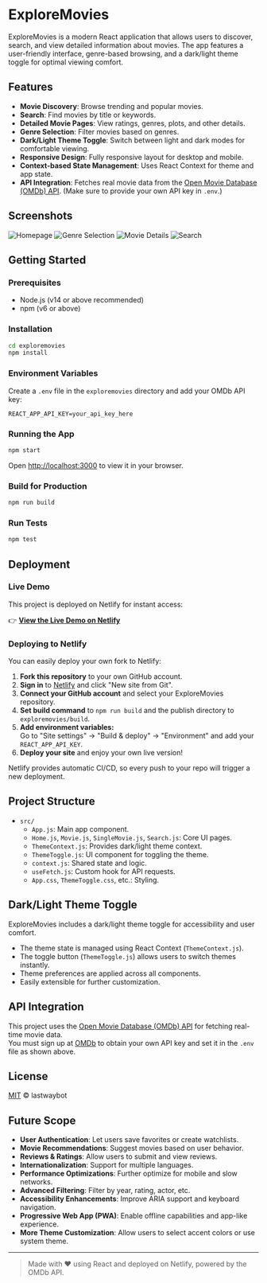 # ExploreMovies

ExploreMovies is a modern React application that allows users to discover, search, and view detailed information about movies. The app features a user-friendly interface, genre-based browsing, and a dark/light theme toggle for optimal viewing comfort.

## Features

- **Movie Discovery**: Browse trending and popular movies.
- **Search**: Find movies by title or keywords.
- **Detailed Movie Pages**: View ratings, genres, plots, and other details.
- **Genre Selection**: Filter movies based on genres.
- **Dark/Light Theme Toggle**: Switch between light and dark modes for comfortable viewing.
- **Responsive Design**: Fully responsive layout for desktop and mobile.
- **Context-based State Management**: Uses React Context for theme and app state.
- **API Integration**: Fetches real movie data from the [Open Movie Database (OMDb) API](https://www.omdbapi.com/). (Make sure to provide your own API key in `.env`.)

## Screenshots

![Homepage](../homepage.png)
![Genre Selection](../genre%20selected.png)
![Movie Details](../movie%20details.png)
![Search](../search.png)

## Getting Started

### Prerequisites

- Node.js (v14 or above recommended)
- npm (v6 or above)

### Installation

```bash
cd exploremovies
npm install
```

### Environment Variables

Create a `.env` file in the `exploremovies` directory and add your OMDb API key:

```
REACT_APP_API_KEY=your_api_key_here
```

### Running the App

```bash
npm start
```

Open [http://localhost:3000](http://localhost:3000) to view it in your browser.

### Build for Production

```bash
npm run build
```

### Run Tests

```bash
npm test
```

## Deployment

### Live Demo

This project is deployed on Netlify for instant access:

👉 **[View the Live Demo on Netlify](https://ykmovies.netlify.app/)**

### Deploying to Netlify

You can easily deploy your own fork to Netlify:

1. **Fork this repository** to your own GitHub account.
2. **Sign in** to [Netlify](https://www.netlify.com/) and click "New site from Git".
3. **Connect your GitHub account** and select your ExploreMovies repository.
4. **Set build command** to `npm run build` and the publish directory to `exploremovies/build`.
5. **Add environment variables:**  
   Go to "Site settings" → "Build & deploy" → "Environment" and add your `REACT_APP_API_KEY`.
6. **Deploy your site** and enjoy your own live version!

Netlify provides automatic CI/CD, so every push to your repo will trigger a new deployment.

## Project Structure

- `src/`
  - `App.js`: Main app component.
  - `Home.js`, `Movie.js`, `SingleMovie.js`, `Search.js`: Core UI pages.
  - `ThemeContext.js`: Provides dark/light theme context.
  - `ThemeToggle.js`: UI component for toggling the theme.
  - `context.js`: Shared state and logic.
  - `useFetch.js`: Custom hook for API requests.
  - `App.css`, `ThemeToggle.css`, etc.: Styling.

## Dark/Light Theme Toggle

ExploreMovies includes a dark/light theme toggle for accessibility and user comfort.

- The theme state is managed using React Context (`ThemeContext.js`).
- The toggle button (`ThemeToggle.js`) allows users to switch themes instantly.
- Theme preferences are applied across all components.
- Easily extensible for further customization.

## API Integration

This project uses the [Open Movie Database (OMDb) API](https://www.omdbapi.com/) for fetching real-time movie data.  
You must sign up at [OMDb](https://www.omdbapi.com/apikey.aspx) to obtain your own API key and set it in the `.env` file as shown above.


## License

[MIT](../LICENSE) © lastwaybot

## Future Scope

- **User Authentication**: Let users save favorites or create watchlists.
- **Movie Recommendations**: Suggest movies based on user behavior.
- **Reviews & Ratings**: Allow users to submit and view reviews.
- **Internationalization**: Support for multiple languages.
- **Performance Optimizations**: Further optimize for mobile and slow networks.
- **Advanced Filtering**: Filter by year, rating, actor, etc.
- **Accessibility Enhancements**: Improve ARIA support and keyboard navigation.
- **Progressive Web App (PWA)**: Enable offline capabilities and app-like experience.
- **More Theme Customization**: Allow users to select accent colors or use system theme.

---

> Made with ❤️ using React and deployed on Netlify, powered by the OMDb API.
